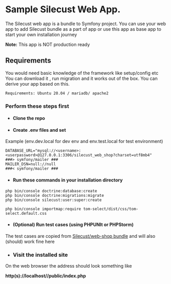 # Sample Silecust Web App.

The Silecust web app is a bundle to Symfony project. You can use your web app to add Silecust bundle as a part of app or
use this app as base app to start your own installation journey

**Note:**
This app is NOT production ready

## Requirements

You would need basic knowledge of the framework like setup/config etc
You can download it , run migration and it works out of the box. You can derive
your app based on this.

`Requirements: Ubuntu 20.04 / mariadb/ apache2
`

### Perform these steps first

- #### Clone the repo

- #### Create .env files and set

Example (env.dev.local for dev env and env.test.local for test environment)

```
DATABASE_URL="mysql://<username>:<userpassword>@127.0.0.1:3306/silecust_web_shop?charset=utf8mb4"
###> symfony/mailer ###
MAILER_DSN=null://null
###< symfony/mailer ###
```

- #### Run these commands in your installation directory

```
php bin/console doctrine:database:create  
php bin/console doctrine:migrations:migrate  
php bin/console silecust:user:super:create

php bin/console importmap:require tom-select/dist/css/tom-select.default.css
```

- #### (Optional) Run test cases (using PHPUNIt or PHPStorm)

The test cases are copied from [Silecust/web-shop bundle](https://github.com/cooldude77/SilECust-WebShop) and will
also (should) work fine here

- ### Visit the installed site

On the web browser the address should look something like

**http(s)://localhost/<your-installation-dir>/public/index.php**